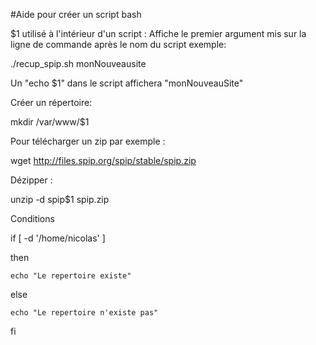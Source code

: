 #Aide pour créer un script bash

$1 utilisé à l'intérieur d'un script : Affiche le premier argument mis sur la ligne de commande après le nom du script exemple:

./recup_spip.sh monNouveausite

Un "echo $1" dans le script affichera "monNouveauSite" 

Créer un répertoire:

mkdir /var/www/$1

Pour télécharger un zip par exemple :

wget http://files.spip.org/spip/stable/spip.zip

Dézipper :

unzip -d spip$1 spip.zip

Conditions

if [ -d '/home/nicolas' ]

then

    echo "Le repertoire existe"

else

    echo "Le repertoire n'existe pas"

fi

